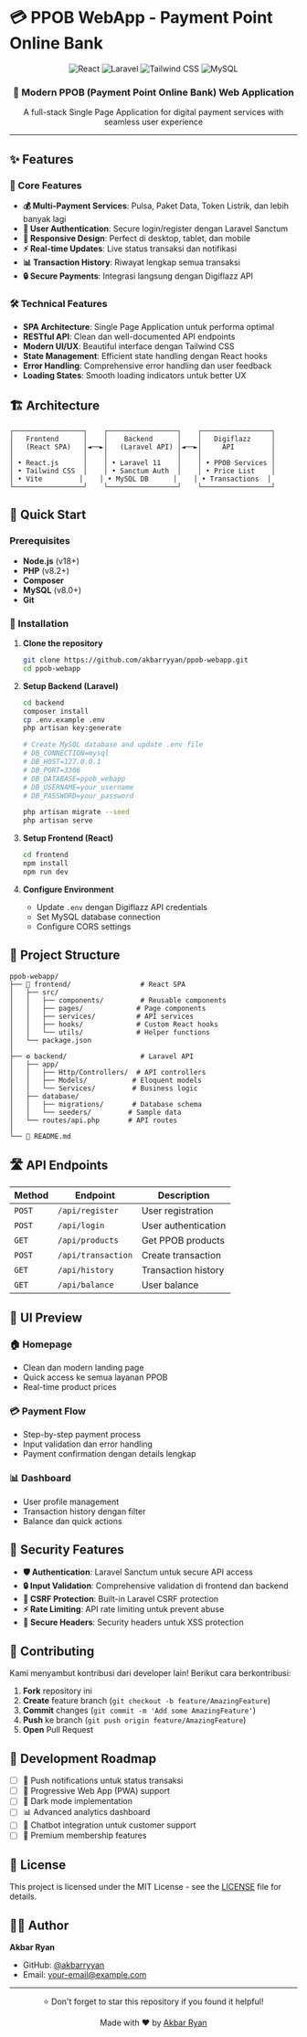 # 💳 PPOB WebApp - Payment Point Online Bank

<div align="center">
  <img src="https://img.shields.io/badge/React-20232A?style=for-the-badge&logo=react&logoColor=61DAFB" alt="React" />
  <img src="https://img.shields.io/badge/Laravel-FF2D20?style=for-the-badge&logo=laravel&logoColor=white" alt="Laravel" />
  <img src="https://img.shields.io/badge/Tailwind_CSS-38B2AC?style=for-the-badge&logo=tailwind-css&logoColor=white" alt="Tailwind CSS" />
  <img src="https://img.shields.io/badge/MySQL-005C84?style=for-the-badge&logo=mysql&logoColor=white" alt="MySQL" />
</div>

<div align="center">
  <h3>🚀 Modern PPOB (Payment Point Online Bank) Web Application</h3>
  <p>A full-stack Single Page Application for digital payment services with seamless user experience</p>
</div>

---

## ✨ Features

### 🎯 Core Features

- **💰 Multi-Payment Services**: Pulsa, Paket Data, Token Listrik, dan lebih banyak lagi
- **👤 User Authentication**: Secure login/register dengan Laravel Sanctum
- **📱 Responsive Design**: Perfect di desktop, tablet, dan mobile
- **⚡ Real-time Updates**: Live status transaksi dan notifikasi
- **📊 Transaction History**: Riwayat lengkap semua transaksi
- **🔒 Secure Payments**: Integrasi langsung dengan Digiflazz API

### 🛠 Technical Features

- **SPA Architecture**: Single Page Application untuk performa optimal
- **RESTful API**: Clean dan well-documented API endpoints
- **Modern UI/UX**: Beautiful interface dengan Tailwind CSS
- **State Management**: Efficient state handling dengan React hooks
- **Error Handling**: Comprehensive error handling dan user feedback
- **Loading States**: Smooth loading indicators untuk better UX

## 🏗 Architecture

```
┌─────────────────┐    ┌─────────────────┐    ┌─────────────────┐
│   Frontend      │    │    Backend      │    │   Digiflazz     │
│   (React SPA)   │◄──►│   (Laravel API) │◄──►│     API         │
│                 │    │                 │    │                 │
│ • React.js      │    │ • Laravel 11    │    │ • PPOB Services │
│ • Tailwind CSS  │    │ • Sanctum Auth  │    │ • Price List    │
│ • Vite         │    │ • MySQL DB      │    │ • Transactions  │
└─────────────────┘    └─────────────────┘    └─────────────────┘
```

## 🚀 Quick Start

### Prerequisites

- **Node.js** (v18+)
- **PHP** (v8.2+)
- **Composer**
- **MySQL** (v8.0+)
- **Git**

### 🔧 Installation

1. **Clone the repository**

   ```bash
   git clone https://github.com/akbarryyan/ppob-webapp.git
   cd ppob-webapp
   ```

2. **Setup Backend (Laravel)**

   ```bash
   cd backend
   composer install
   cp .env.example .env
   php artisan key:generate

   # Create MySQL database and update .env file
   # DB_CONNECTION=mysql
   # DB_HOST=127.0.0.1
   # DB_PORT=3306
   # DB_DATABASE=ppob_webapp
   # DB_USERNAME=your_username
   # DB_PASSWORD=your_password

   php artisan migrate --seed
   php artisan serve
   ```

3. **Setup Frontend (React)**

   ```bash
   cd frontend
   npm install
   npm run dev
   ```

4. **Configure Environment**
   - Update `.env` dengan Digiflazz API credentials
   - Set MySQL database connection
   - Configure CORS settings

## 📁 Project Structure

```
ppob-webapp/
├── 🎨 frontend/                 # React SPA
│   ├── src/
│   │   ├── components/         # Reusable components
│   │   ├── pages/             # Page components
│   │   ├── services/          # API services
│   │   ├── hooks/             # Custom React hooks
│   │   └── utils/             # Helper functions
│   └── package.json
│
├── ⚙️ backend/                  # Laravel API
│   ├── app/
│   │   ├── Http/Controllers/  # API controllers
│   │   ├── Models/           # Eloquent models
│   │   └── Services/         # Business logic
│   ├── database/
│   │   ├── migrations/       # Database schema
│   │   └── seeders/         # Sample data
│   └── routes/api.php       # API routes
│
└── 📖 README.md
```

## 🛣 API Endpoints

| Method | Endpoint           | Description         |
| ------ | ------------------ | ------------------- |
| `POST` | `/api/register`    | User registration   |
| `POST` | `/api/login`       | User authentication |
| `GET`  | `/api/products`    | Get PPOB products   |
| `POST` | `/api/transaction` | Create transaction  |
| `GET`  | `/api/history`     | Transaction history |
| `GET`  | `/api/balance`     | User balance        |

## 🎨 UI Preview

### 🏠 Homepage

- Clean dan modern landing page
- Quick access ke semua layanan PPOB
- Real-time product prices

### 💳 Payment Flow

- Step-by-step payment process
- Input validation dan error handling
- Payment confirmation dengan details lengkap

### 📊 Dashboard

- User profile management
- Transaction history dengan filter
- Balance dan quick actions

## 🔐 Security Features

- **🛡 Authentication**: Laravel Sanctum untuk secure API access
- **🔒 Input Validation**: Comprehensive validation di frontend dan backend
- **🚫 CSRF Protection**: Built-in Laravel CSRF protection
- **⚡ Rate Limiting**: API rate limiting untuk prevent abuse
- **🔐 Secure Headers**: Security headers untuk XSS protection

## 🤝 Contributing

Kami menyambut kontribusi dari developer lain! Berikut cara berkontribusi:

1. **Fork** repository ini
2. **Create** feature branch (`git checkout -b feature/AmazingFeature`)
3. **Commit** changes (`git commit -m 'Add some AmazingFeature'`)
4. **Push** ke branch (`git push origin feature/AmazingFeature`)
5. **Open** Pull Request

## 📝 Development Roadmap

- [ ] 🔔 Push notifications untuk status transaksi
- [ ] 📱 Progressive Web App (PWA) support
- [ ] 🌙 Dark mode implementation
- [ ] 📊 Advanced analytics dashboard
- [ ] 🤖 Chatbot integration untuk customer support
- [ ] 💎 Premium membership features

## 📄 License

This project is licensed under the MIT License - see the [LICENSE](LICENSE) file for details.

## 👨‍💻 Author

**Akbar Ryan**

- GitHub: [@akbarryyan](https://github.com/akbarryyan)
- Email: [your-email@example.com](mailto:your-email@example.com)

---

<div align="center">
  <p>⭐ Don't forget to star this repository if you found it helpful!</p>
  <p>Made with ❤️ by <a href="https://github.com/akbarryyan">Akbar Ryan</a></p>
</div>
